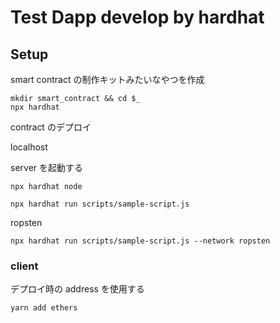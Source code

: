 # Test Dapp develop by hardhat

## Setup

smart contract の制作キットみたいなやつを作成

```
mkdir smart_contract && cd $_
npx hardhat
```

contract のデプロイ

localhost

server を起動する

```
npx hardhat node
```

```
npx hardhat run scripts/sample-script.js
```

ropsten

```
npx hardhat run scripts/sample-script.js --network ropsten
```

### client

デプロイ時の address を使用する

```
yarn add ethers
```
